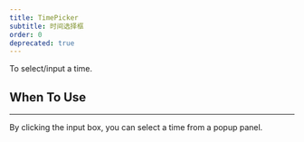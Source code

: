 ```yaml
---
title: TimePicker
subtitle: 时间选择框
order: 0
deprecated: true
---
```


To select/input a time.

## When To Use

* * *

By clicking the input box, you can select a time from a popup panel.

